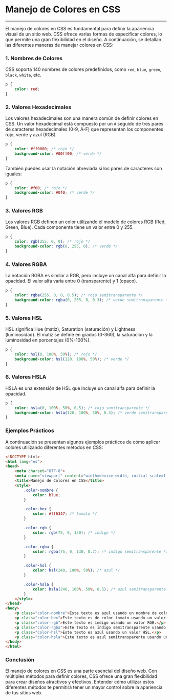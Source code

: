 # Manejo de Colores en CSS

---

El manejo de colores en CSS es fundamental para definir la apariencia visual de un sitio web. CSS ofrece varias formas de especificar colores, lo que permite una gran flexibilidad en el diseño. A continuación, se detallan las diferentes maneras de manejar colores en CSS:

### 1. Nombres de Colores
CSS soporta 140 nombres de colores predefinidos, como `red`, `blue`, `green`, `black`, `white`, etc.

```css
p {
    color: red;
}
```

### 2. Valores Hexadecimales
Los valores hexadecimales son una manera común de definir colores en CSS. Un valor hexadecimal está compuesto por un `#` seguido de tres pares de caracteres hexadecimales (0-9, A-F) que representan los componentes rojo, verde y azul (RGB).

```css
p {
    color: #ff0000; /* rojo */
    background-color: #00ff00; /* verde */
}
```

También puedes usar la notación abreviada si los pares de caracteres son iguales:

```css
p {
    color: #f00; /* rojo */
    background-color: #0f0; /* verde */
}
```

### 3. Valores RGB
Los valores RGB definen un color utilizando el modelo de colores RGB (Red, Green, Blue). Cada componente tiene un valor entre 0 y 255.

```css
p {
    color: rgb(255, 0, 0); /* rojo */
    background-color: rgb(0, 255, 0); /* verde */
}
```

### 4. Valores RGBA
La notación RGBA es similar a RGB, pero incluye un canal alfa para definir la opacidad. El valor alfa varía entre 0 (transparente) y 1 (opaco).

```css
p {
    color: rgba(255, 0, 0, 0.5); /* rojo semitransparente */
    background-color: rgba(0, 255, 0, 0.3); /* verde semitransparente */
}
```

### 5. Valores HSL
HSL significa Hue (matiz), Saturation (saturación) y Lightness (luminosidad). El matiz se define en grados (0-360), la saturación y la luminosidad en porcentajes (0%-100%).

```css
p {
    color: hsl(0, 100%, 50%); /* rojo */
    background-color: hsl(120, 100%, 50%); /* verde */
}
```

### 6. Valores HSLA
HSLA es una extensión de HSL que incluye un canal alfa para definir la opacidad.

```css
p {
    color: hsla(0, 100%, 50%, 0.5); /* rojo semitransparente */
    background-color: hsla(120, 100%, 50%, 0.3); /* verde semitransparente */
}
```

### Ejemplos Prácticos
A continuación se presentan algunos ejemplos prácticos de cómo aplicar colores utilizando diferentes métodos en CSS:

```html
<!DOCTYPE html>
<html lang="es">
<head>
    <meta charset="UTF-8">
    <meta name="viewport" content="width=device-width, initial-scale=1.0">
    <title>Manejo de Colores en CSS</title>
    <style>
        .color-nombre {
            color: blue;
        }

        .color-hex {
            color: #ff6347; /* tomato */
        }

        .color-rgb {
            color: rgb(75, 0, 130); /* indigo */
        }

        .color-rgba {
            color: rgba(75, 0, 130, 0.7); /* indigo semitransparente */
        }

        .color-hsl {
            color: hsl(240, 100%, 50%); /* azul */
        }

        .color-hsla {
            color: hsla(240, 100%, 50%, 0.5); /* azul semitransparente */
        }
    </style>
</head>
<body>
    <p class="color-nombre">Este texto es azul usando un nombre de color.</p>
    <p class="color-hex">Este texto es de color tomato usando un valor hexadecimal.</p>
    <p class="color-rgb">Este texto es índigo usando un valor RGB.</p>
    <p class="color-rgba">Este texto es índigo semitransparente usando un valor RGBA.</p>
    <p class="color-hsl">Este texto es azul usando un valor HSL.</p>
    <p class="color-hsla">Este texto es azul semitransparente usando un valor HSLA.</p>
</body>
</html>
```

### Conclusión
El manejo de colores en CSS es una parte esencial del diseño web. Con múltiples métodos para definir colores, CSS ofrece una gran flexibilidad para crear diseños atractivos y efectivos. Entender cómo utilizar estos diferentes métodos te permitirá tener un mayor control sobre la apariencia de tus sitios web.